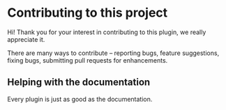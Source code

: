 # Contributing to this project

Hi! Thank you for your interest in contributing to this plugin, we really appreciate it.

There are many ways to contribute – reporting bugs, feature suggestions, fixing bugs, submitting pull requests for enhancements.

## Helping with the documentation

Every plugin is just as good as the documentation.
